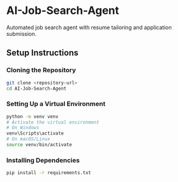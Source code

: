 # AI-Job-Search-Agent
Automated job search agent with resume tailoring and application submission.
## Setup Instructions

### Cloning the Repository

```bash
git clone <repository-url>
cd AI-Job-Search-Agent
```

### Setting Up a Virtual Environment

```bash
python -m venv venv
# Activate the virtual environment
# On Windows
venv\Scripts\activate
# On macOS/Linux
source venv/bin/activate
```

### Installing Dependencies

```bash
pip install -r requirements.txt
```
